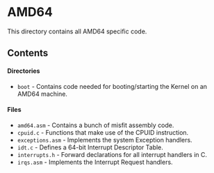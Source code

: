 # AMD64
This directory contains all AMD64 specific code.

## Contents

#### Directories
- `boot` - Contains code needed for booting/starting the Kernel on an AMD64 machine.

#### Files
- `amd64.asm` - Contains a bunch of misfit assembly code.
- `cpuid.c` - Functions that make use of the CPUID instruction.
- `exceptions.asm` - Implements the system Exception handlers.
- `idt.c` - Defines a 64-bit Interrupt Descriptor Table.
- `interrupts.h` - Forward declarations for all interrupt handlers in C.
- `irqs.asm` - Implements the Interrupt Request handlers.
